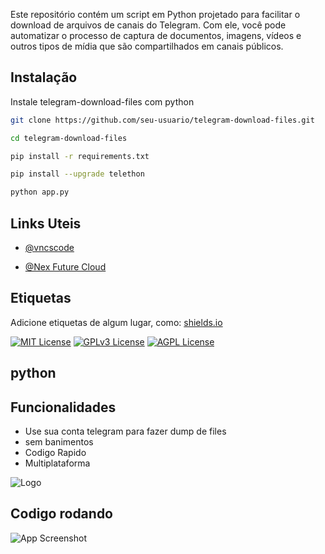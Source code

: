 Este repositório contém um script em Python projetado para facilitar o download de arquivos de canais do Telegram. Com ele, você pode automatizar o processo de captura de documentos, imagens, vídeos e outros tipos de mídia que são compartilhados em canais públicos.

## Instalação

Instale telegram-download-files com python

```bash
git clone https://github.com/seu-usuario/telegram-download-files.git

cd telegram-download-files

pip install -r requirements.txt

pip install --upgrade telethon

python app.py

```
    
## Links Uteis

- [@vncscode](https://github.com/vncscode)

- [@Nex Future Cloud](https://loja.nexfuture.com.br/)


## Etiquetas

Adicione etiquetas de algum lugar, como: [shields.io](https://shields.io/)

[![MIT License](https://img.shields.io/badge/License-MIT-green.svg)](https://choosealicense.com/licenses/mit/)
[![GPLv3 License](https://img.shields.io/badge/License-GPL%20v3-yellow.svg)](https://opensource.org/licenses/)
[![AGPL License](https://img.shields.io/badge/license-AGPL-blue.svg)](http://www.gnu.org/licenses/agpl-3.0)


## python
## Funcionalidades

- Use sua conta telegram para fazer dump de files
- sem banimentos
- Codigo Rapido
- Multiplataforma


![Logo](https://ibb.co/Wttgqv4)


## Codigo rodando

![App Screenshot](https://storage.nexfuture.com.br/1/4d4320a018c544da93d441.jpg)

